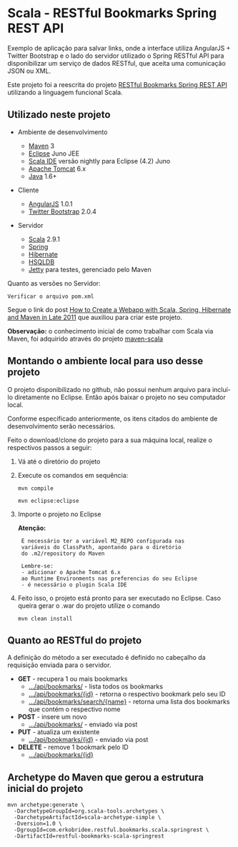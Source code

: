 Scala - RESTful Bookmarks Spring REST API
====================================

Exemplo de aplicação para salvar links, onde a interface utiliza AngularJS + Twitter Bootstrap e o lado do servidor utilizado o Spring RESTful API para disponibilizar um serviço de dados RESTful, que aceita uma comunicação JSON ou XML. 

Este projeto foi a reescrita do projeto [RESTful Bookmarks Spring REST API](https://github.com/erkobridee/restful-bookmarks-springrest) utilizando a linguagem funcional Scala.

Utilizado neste projeto
-----------------------

* Ambiente de desenvolvimento
	* [Maven](http://maven.apache.org/) 3
	* [Eclipse](http://eclipse.org/) Juno JEE
	* [Scala IDE](http://scala-ide.org/download/nightly.html) versão nightly para Eclipse (4.2) Juno
	* [Apache Tomcat](http://tomcat.apache.org/) 6.x
	* [Java](http://www.java.com/) 1.6+

* Cliente
	* [AngularJS](http://angularjs.org/) 1.0.1
	* [Twitter Bootstrap](twitter.github.com/bootstrap) 2.0.4

* Servidor
	* [Scala](http://www.scala-lang.org/) 2.9.1 
	* [Spring](http://www.springsource.org/)
	* [Hibernate](http://www.hibernate.org/)
	* [HSQLDB](http://hsqldb.org/)
	* [Jetty](http://jetty.codehaus.org/jetty/) para testes, gerenciado pelo Maven

Quanto as versões no Servidor:

	Verificar o arquivo pom.xml
	
Segue o link do post [How to Create a Webapp with Scala, Spring, Hibernate and Maven in Late 2011](http://grahamhackingscala.blogspot.com.br/2011/08/scala-spring-hibernate-maven-webapp.html) que auxiliou para criar este projeto.

**Observação:** o conhecimento inicial de como trabalhar com Scala via Maven, foi adquirido através do projeto [maven-scala](https://github.com/erkobridee/maven-scala)


Montando o ambiente local para uso desse projeto
------------------------------------------------
O projeto disponibilizado no github, não possui nenhum arquivo para incluí-lo diretamente no Eclipse. Então após baixar o projeto no seu computador local.

Conforme especificado anteriormente, os itens citados do ambiente de desenvolvimento serão necessários.

Feito o download/clone do projeto para a sua máquina local, realize o respectivos passos a seguir:

1. Vá até o diretório do projeto
2. Execute os comandos em sequência:
	
	`mvn compile` 
	
	`mvn eclipse:eclipse`
	
3. Importe o projeto no Eclipse

	**Atenção:**

		É necessário ter a variável M2_REPO configurada nas 
		variáveis do ClassPath, apontando para o diretório 
		do .m2/repository do Maven
		
		Lembre-se:
		- adicionar o Apache Tomcat 6.x
		ao Runtime Environments nas preferencias do seu Eclipse
		- é necessário o plugin Scala IDE

4. Feito isso, o projeto está pronto para ser executado no Eclipse. Caso queira gerar o .war do projeto utilize o comando

	`mvn clean install`


Quanto ao RESTful do projeto
----------------------------
A definição do método a ser executado é definido no cabeçalho da requisição enviada para o servidor.

* **GET** - recupera 1 ou mais bookmarks
	* [.../api/bookmarks/]() - lista todos os bookmarks
	* [.../api/bookmarks/{id}]() - retorna o respectivo bookmark pelo seu ID
	* [.../api/bookmarks/search/{name}]() - retorna uma lista dos bookmarks que contém o respectivo nome
* **POST** - insere um novo
	* [.../api/bookmarks/]() - enviado via post
* **PUT** - atualiza um existente
	* [.../api/bookmarks/{id}]() - enviado via post 
* **DELETE** - remove 1 bookmark pelo ID
	* [.../api/bookmarks/{id}]() 


Archetype do Maven que gerou a estrutura inicial do projeto
-----------------------------------------------------------

<pre><code>mvn archetype:generate \
  -DarchetypeGroupId=org.scala-tools.archetypes \
  -DarchetypeArtifactId=scala-archetype-simple \
  -Dversion=1.0 \
  -DgroupId=com.erkobridee.restful.bookmarks.scala.springrest \
  -DartifactId=restful-bookmarks-scala-springrest</code></pre>

